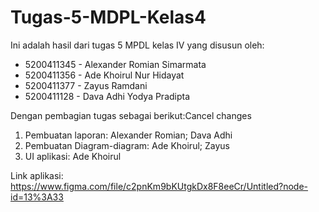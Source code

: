 # Tugas-5-MDPL-Kelas4
Ini adalah hasil dari tugas 5 MPDL kelas IV yang disusun oleh:
* 5200411345 - Alexander Romian Simarmata
* 5200411356 - Ade Khoirul Nur Hidayat
* 5200411377 - Zayus Ramdani
* 5200411128 - Dava Adhi Yodya Pradipta

Dengan pembagian tugas sebagai berikut:Cancel changes
1. Pembuatan laporan: Alexander Romian; Dava Adhi
2. Pembuatan Diagram-diagram: Ade Khoirul; Zayus
3. UI aplikasi: Ade Khoirul

Link aplikasi: https://www.figma.com/file/c2pnKm9bKUtgkDx8F8eeCr/Untitled?node-id=13%3A33

